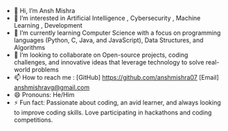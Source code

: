 - 👋 Hi, I’m Ansh Mishra
- 👀 I’m interested in Artificial Intelligence , Cybersecurity , Machine Learning , Development
- 🌱 I’m currently learning Computer Science with a focus on programming languages (Python, C, Java, and JavaScript), Data Structures, and Algorithms
- 💞️ I’m looking to collaborate on Open-source projects, coding challenges, and innovative ideas that leverage technology to solve real-world problems
- 📫 How to reach me : [GitHub]  https://github.com/anshmishra07  [Email] anshmishravg@gmail.com
- 😄 Pronouns: He/Him
- ⚡ Fun fact: Passionate about coding, an avid learner, and always looking to improve coding skills. Love participating in hackathons and coding competitions.

<!---
anshmishra07/anshmishra07 is a ✨ special ✨ repository because its `README.md` (this file) appears on your GitHub profile.
You can click the Preview link to take a look at your changes.
--->



